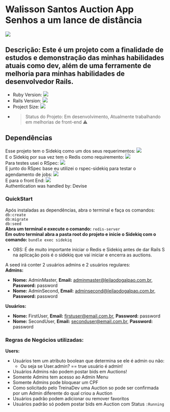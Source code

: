 # Walisson Santos Auction App<br/>Senhos a um lance de distância

<image src="https://img.shields.io/github/languages/top/sorwalisson/Auction-app">

## Descrição: Este é um projeto com a finalidade de estudos e demonstração das minhas habilidades atuais como dev, além de uma ferramente de melhoria para minhas habilidades de desenvolvedor Rails.
- Ruby Version: <image src="https://img.shields.io/badge/Ruby-3.1.2-green"><br/>
- Rails Version: <image src= "https://img.shields.io/badge/Rails-7.0.4.3-green"><br/>
- Project Size: <image src="https://img.shields.io/github/repo-size/sorwalisson/Auction-app?style=for-the-badge"><br/>
- > Status do Projeto: Em desenvolvimento, Atualmente trabalhando em melhorias de front-end :warning:

## Dependências
Esse projeto tem o Sidekiq como um dos seus requerimentos:
<image src="https://img.shields.io/badge/Sidekiq-7.1.0-green"><br/>
E o Sidekiq por sua vez tem o Redis como requiremento:
<image src="https://img.shields.io/badge/Redis-7.0.11-green"><br/>
Para testes usei o RSpec:
<image src="https://img.shields.io/badge/rspec--rails-3.12-green"><br/>
E junto do RSpec base eu utilizei o rspec-sidekiq para testar o agendamento de jobs:
<image src="https://img.shields.io/badge/rspec--sidekiq-3.1.0-green"><br/>
E para o front End:
<image src="https://img.shields.io/badge/Bootstrap-5.2.3-green"><br/>
Authentication was handled by:
                            Devise


### QuickStart
Após instaladas as dependências, abra o terminal e faça os comandos:<br/>
`db:create`<br/>
`db:migrate`<br/>
`db:seed`<br/>
**Abra um terminal e execute o comando:** `redis-server`</br>
**Em outro terminal abra a pasta root do projeto e inicie o Sidekiq com o comando:** `bundle exec sidekiq`
- OBS:
  É de muito importante iniciar o Redis e Sidekiq antes de dar Rails S na aplicação pois é o sidekiq que vai iniciar e encerra as auctions. 

A seed irá conter 2 usuários admins e 2 usuários regulares:<br/>
**Admins:**<br/>
- **Nome:** AdminMaster, **Email:** adminmaster@leilaodogalpao.com.br, **Password:** password<br/>
- **Nome:** AdminSecond, **Email:** adminsecond@leilaodogalpao.com.br, **Password:** password<br/>

**Usuários:**<br/>
- **Nome:** FirstUser, **Email:** firstuser@email.com.br, **Password:** password<br/>
- **Nome:** SecondUser, **Email:** seconduser@email.com.br, **Password:** password<br/>

### Regras de Negócios utilizadas:<br/>
**Users:**
  - Usuários tem um atributo boolean que determina se ele é admin ou não:<br/>
    - Ou seja se User.admin? == true usuário é admin!<br/>
  - Usuários Admins não podem postar bids em Auctions!<br/>
  - Somente Admins tem acesso ao Admin Menu<br/>
  - Somente Admins pode bloquear um CPF<br/>
  - Como solicitado pelo TreinaDev uma Auction so pode ser confirmada por um Admin diferente do qual criou a Auction<br/>
  - Usuários padrão podem adicionar ou remover favoritos<br/>
  - Usuários padrão só podem postar bids em Auction com Status `:Running` <br/>




